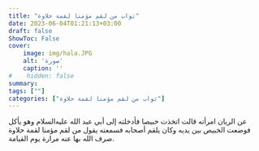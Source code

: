 ```yaml
---
title: "ثواب من لقم مؤمنا لقمة حلاوة"
date: 2023-06-04T01:21:13+03:00
draft: false
ShowToc: False
cover:
    image: img/hala.JPG
    alt: 'صورة'
    caption: ''
#    hidden: false
summary: 
tags: [""]
categories: ["ثواب من لقم مؤمنا لقمة حلاوة"]
---
```

عن الريان امرأته قالت
اتخذت خبيصا فأدخلته إلى أبي عبد الله عليه‌السلام وهو يأكل فوضعت الخبيص
بين يديه وكان يلقم أصحابه فسمعته يقول من لقم مؤمنا لقمة حلاوة
صرف الله بها عنه مرارة يوم القيامة.


